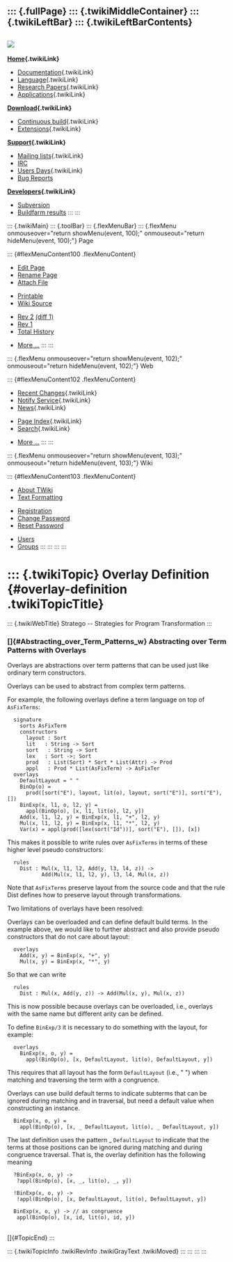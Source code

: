 ::: {.fullPage}
::: {.twikiMiddleContainer}
::: {.twikiLeftBar}
::: {.twikiLeftBarContents}
  ----------------------------------------------------------------------------------
  [![](../pub/Stratego/StrategoLogo/StrategoLogoTextlessWhite-100px.png)](WebHome)
  ----------------------------------------------------------------------------------

**[Home](WebHome){.twikiLink}**

-   [Documentation](StrategoDocumentation){.twikiLink}
-   [Language](StrategoLanguage){.twikiLink}
-   [Research Papers](StrategoPublications){.twikiLink}
-   [Applications](StrategoApplication){.twikiLink}

**[Download](StrategoDownload){.twikiLink}**

-   [Continuous build](ContinuousBuild){.twikiLink}
-   [Extensions](AdditionalPackageDownload){.twikiLink}

**[Support](StrategoSupport){.twikiLink}**

-   [Mailing lists](MailingList){.twikiLink}
-   [IRC](irc://irc.freenode.net/#stratego)
-   [Users Days](StrategoUsersDay){.twikiLink}
-   [Bug Reports](http://yellowgrass.org/project/StrategoXT)

**[Developers](StrategoDev){.twikiLink}**

-   [Subversion](https://svn.strategoxt.org/repos/StrategoXT/strategoxt/trunk)
-   [Buildfarm
    results](http://hydra.nixos.org/jobset/strategoxt/strategoxt-release/all)
:::
:::

::: {.twikiMain}
::: {.toolBar}
::: {.flexMenuBar}
::: {.flexMenu onmouseover="return showMenu(event, 100);" onmouseout="return hideMenu(event, 100);"}
Page

::: {#flexMenuContent100 .flexMenuContent}
-   [Edit
    Page](http://www.program-transformation.org/edit/Stratego/OverlayDefinition?t=1536825603)
-   [Rename
    Page](http://www.program-transformation.org/rename/Stratego/OverlayDefinition)
-   [Attach
    File](http://www.program-transformation.org/attach/Stratego/OverlayDefinition)

<!-- -->

-   [Printable](http://www.program-transformation.org/view/Stratego/OverlayDefinition?skin=print.pattern)
-   [Wiki
    Source](http://www.program-transformation.org/view/Stratego/OverlayDefinition?skin=text&raw=on&contenttype=text/plain)

<!-- -->

-   [Rev
    2](http://www.program-transformation.org/view/Stratego/OverlayDefinition?rev=1.2)
    [(diff 1)](http://www.program-transformation.org/rdiff/Stratego/OverlayDefinition?rev1=1.2&rev2=1.1)
-   [Rev
    1](http://www.program-transformation.org/view/Stratego/OverlayDefinition?rev=1.1)
-   [Total
    History](http://www.program-transformation.org/rdiff/Stratego/OverlayDefinition)

<!-- -->

-   [More
    \...](http://www.program-transformation.org/oops/Stratego/OverlayDefinition?template=oopsmore&param1=1.2&param2=1.2)
:::
:::

::: {.flexMenu onmouseover="return showMenu(event, 102);" onmouseout="return hideMenu(event, 102);"}
Web

::: {#flexMenuContent102 .flexMenuContent}
-   [Recent Changes](WebChanges){.twikiLink}
-   [Notify Service](WebNotify){.twikiLink}
-   [News](WebNews){.twikiLink}

<!-- -->

-   [Page Index](WebIndex){.twikiLink}
-   [Search](WebSearch){.twikiLink}

<!-- -->

-   [More
    \...](http://www.program-transformation.org/oops/Stratego/OverlayDefinition?template=oopsmore&param1=1.2&param2=1.2)
:::
:::

::: {.flexMenu onmouseover="return showMenu(event, 103);" onmouseout="return hideMenu(event, 103);"}
Wiki

::: {#flexMenuContent103 .flexMenuContent}
-   [About
    TWiki](http://www.program-transformation.org/view/TWiki/WebHome)
-   [Text
    Formatting](http://www.program-transformation.org/view/TWiki/TextFormattingRules)

<!-- -->

-   [Registration](http://www.program-transformation.org/view/TWiki/TWikiRegistration)
-   [Change
    Password](http://www.program-transformation.org/view/TWiki/ChangePassword)
-   [Reset
    Password](http://www.program-transformation.org/view/TWiki/ResetPassword)

<!-- -->

-   [Users](http://www.program-transformation.org/view/Main/TWikiUsers)
-   [Groups](http://www.program-transformation.org/view/Main/TWikiGroups)
:::
:::
:::
:::

::: {.twikiTopic}
Overlay Definition {#overlay-definition .twikiTopicTitle}
==================

::: {.twikiWebTitle}
Stratego \-- Strategies for Program Transformation
:::

### []{#Abstracting_over_Term_Patterns_w} Abstracting over Term Patterns with Overlays

Overlays are abstractions over term patterns that can be used just like
ordinary term constructors.

Overlays can be used to abstract from complex term patterns.

For example, the following overlays define a term language on top of
`AsFixTerms`:

      signature
        sorts AsFixTerm
        constructors
          layout : Sort
          lit   : String -> Sort
          sort   : String -> Sort
          lex   : Sort ->; Sort
          prod   : List(Sort) * Sort * List(Attr) -> Prod
          appl   : Prod * List(AsFixTerm) -> AsFixTer
      overlays
        DefaultLayout = " "
        BinOp(o) = 
          prod([sort("E"), layout, lit(o), layout, sort("E")], sort("E"), [])
        BinExp(x, l1, o, l2, y) = 
          appl(BinOp(o), [x, l1, lit(o), l2, y])
        Add(x, l1, l2, y) = BinExp(x, l1, "+", l2, y) 
        Mul(x, l1, l2, y) = BinExp(x, l1, "*", l2, y) 
        Var(x) = appl(prod([lex(sort("Id"))], sort("E"), []), [x])

This makes it possible to write rules over `AsFixTerms` in terms of
these higher level pseudo constructors:

      rules
        Dist : Mul(x, l1, l2, Add(y, l3, l4, z)) ->
               Add(Mul(x, l1, l2, y), l3, l4, Mul(x, z))

Note that `AsFixTerms` preserve layout from the source code and that the
rule Dist defines how to preserve layout through transformations.

Two limitations of overlays have been resolved:

Overlays can be overloaded and can define default build terms. In the
example above, we would like to further abstract and also provide pseudo
constructors that do not care about layout:

      overlays 
        Add(x, y) = BinExp(x, "+", y)
        Mul(x, y) = BinExp(x, "*", y)

So that we can write

      rules
        Dist : Mul(x, Add(y, z)) -> Add(Mul(x, y), Mul(x, z))

This is now possible because overlays can be overloaded, i.e., overlays
with the same name but different arity can be defined.

To define `BinExp/3` it is necessary to do something with the layout,
for example:

      overlays
        BinExp(x, o, y) =   
          appl(BinOp(o), [x, DefaultLayout, lit(o), DefaultLayout, y])

This requires that all layout has the form `DefaultLayout` (i.e., \" \")
when matching and traversing the term with a congruence.

Overlays can use build default terms to indicate subterms that can be
ignored during matching and in traversal, but need a default value when
constructing an instance.

      BinExp(x, o, y) =   
        appl(BinOp(o), [x, _ DefaultLayout, lit(o), _ DefaultLayout, y])

The last definition uses the pattern \_ `DefaultLayout` to indicate that
the terms at those positions can be ignored during matching and during
congruence traversal. That is, the overlay definition has the following
meaning

      ?BinExp(x, o, y) ->
       ?appl(BinOp(o), [x, _, lit(o), _, y])

      !BinExp(x, o, y) ->
       !appl(BinOp(o), [x, DefaultLayout, lit(o), DefaultLayout, y])

      BinExp(x, o, y) -> // as congruence
       appl(BinOp(o), [x, id, lit(o), id, y])

\
[]{#TopicEnd}
:::

::: {.twikiTopicInfo .twikiRevInfo .twikiGrayText .twikiMoved}
:::
:::
:::
:::
